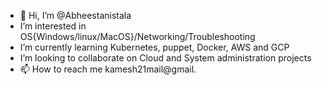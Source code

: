 - 👋 Hi, I’m @Abheestanistala
- I’m interested in OS{Windows/linux/MacOS}/Networking/Troubleshooting
- I’m currently learning Kubernetes, puppet, Docker, AWS and GCP 
-  I’m looking to collaborate on Cloud and System administration projects
- 📫 How to reach me kamesh21mail@gmail.

<!---
Abheestanistala/Abheestanistala is a ✨ special ✨ repository because its `README.md` (this file) appears on your GitHub profile.
You can click the Preview link to take a look at your changes.
--->
